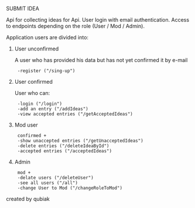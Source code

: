 
SUBMIT IDEA

Api for collecting ideas for Api. User login with email authentication.
Access to endpoints depending on the role (User / Mod / Admin).

Application users are divided into:
1) User unconfirmed 
   
    A user who has provided his data but has not yet confirmed it by e-mail
            
        -register ("/sing-up")
2) User confirmed

    User who can:

        -login ("/login")
        -add an entry ("/addIdeas")
        -view accepted entries ("/getAcceptedIdeas")
3) Mod
user 
        
        confirmed +
        -show unaccepted entries ("/getUnacceptedIdeas")
        -delete entries ("/deleteIdeaById")
        -accepted entries ("/acceptedIdeas")
   
4) Admin

        mod +
        -delate users ("/deleteUser")
        -see all users ("/all")
        -change User to Mod ("/changeRoleToMod")


created by qubiak